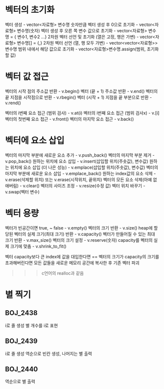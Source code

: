 # 벡터의 초기화

벡터 생성 - vector<자료형> 변수명
숫자만큼 벡터 생성 후 0으로 초기화 - vector<자료형> 변수명(숫자)
벡터 생성 후 오른 쪽 변수 값으로 초기화 - vector<자료형> 변수명 = { 변수1, 변수2 ...}
2차원 벡터 선언 및 초기화 (열은 고정, 행은 가변) - vector<자료형> 변수명[] = {,}
2차원 벡터 선언 (열, 행 모두 가변) - vector<vector<자료형>> 변수명
범위 내에서 해당 값으로 초기화 - vector<자료형>변수명.assign(범위, 초기화할 값)

# 벡터 값 접근

벡터의 시작 점의 주소값 반환 - v.begin()
벡터 (끝 + 1) 주소값 반환 - v.end()
벡터의 끝 지점을 시작점으로 반환 - v.rbegin() 
벡터 (시작 + 1) 지점을 끝 부분으로 반환 - v.rend()

벡터의 i번째 요소 접근 (범위 검사) - v.at(i)
벡터의 i번째 요소 접근 (범위 검사x) - v.[i]
벡터의 첫번째 요소 접근 - v.front()
벡터의 마지막 요소 접근 - v.back()

# 벡터에 요소 삽입

벡터의 마지막 부분에 새로운 요소 추가 - v.push_back()
벡터의 마지막 부분 제거 - v.pop_back()
원하는 위치에 요소 삽입 - v.insert(삽입할 위치(주솟값), 변수값) 
원하는 위치에 요소 삽입 (더 나은 성능) - v.emplace(삽입할 위치(주솟값), 변수값)
벡터의 마지막 부분에 새로운 요소 삽입 - v.emplace_back()
원하는 index값의 요소 삭제 - v.erase(삭제할 위치) 또는 v.erase(시작위치, 끝위치)
벡터의 모든 요소 삭제(아예 없애버림) - v.clear()
벡터의 사이즈 조정 - v.resize(수정 값)
벡터 위치 바꾸기 - v.swap(벡터 변수)

# 벡터 용량

벡터가 빈공간이면 true, ~ false - v.empty()
벡터의 크기 반환 - v.size()
heap에 할당된 벡터의 실제 크기(최대 크기) 반환 - v.capacity()
벡터가 만들어질 수 있는 최대 크기 반환 - v.max_size()
벡터의 크기 설정 - v.reserve(숫자)
capacity를 벡터의 실제 크기에 맞춤 - v.shrink_to_fit()

벡터 capacity보다 큰 index에 값을 대입한다면 == 벡터의 크기가 capacity의 크기를 초과해버린다면 모든 값들을 새로운 메모리 공간에 복사한 후 기존 벡터 파괴
>>> c언어의 realloc과 같음

# 별 찍기

## BOJ_2438
i로 줄 생성
별 개수를 i로 표현

## BOJ_2439
i로 줄 생성
역순으로 빈칸 생성, 나머지는 별 출력

## BOJ_2440
역순으로 별 출력